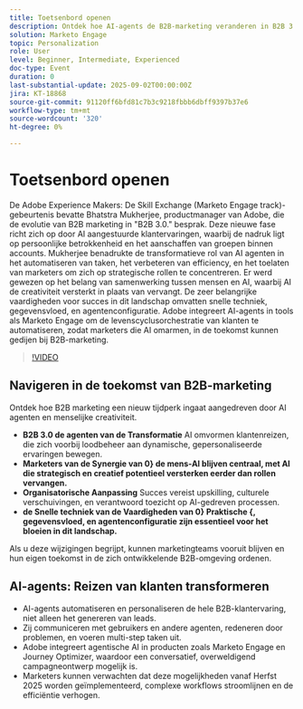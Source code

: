 ```yaml
---
title: Toetsenbord openen
description: Ontdek hoe AI-agents de B2B-marketing veranderen in B2B 3.0. Leer strategieën om efficiëntie, personalisatie en klantentransacties met Marketo Engage te verhogen.
solution: Marketo Engage
topic: Personalization
role: User
level: Beginner, Intermediate, Experienced
doc-type: Event
duration: 0
last-substantial-update: 2025-09-02T00:00:00Z
jira: KT-18868
source-git-commit: 91120ff6bfd81c7b3c9218fbbb6dbff9397b37e6
workflow-type: tm+mt
source-wordcount: '320'
ht-degree: 0%

---
```



# Toetsenbord openen

De Adobe Experience Makers: De Skill Exchange (Marketo Engage track)-gebeurtenis bevatte Bhatstra Mukherjee, productmanager van Adobe, die de evolutie van B2B marketing in &quot;B2B 3.0.&quot; besprak. Deze nieuwe fase richt zich op door AI aangestuurde klantervaringen, waarbij de nadruk ligt op persoonlijke betrokkenheid en het aanschaffen van groepen binnen accounts. Mukherjee benadrukte de transformatieve rol van AI agenten in het automatiseren van taken, het verbeteren van efficiency, en het toelaten van marketers om zich op strategische rollen te concentreren. Er werd gewezen op het belang van samenwerking tussen mensen en AI, waarbij AI de creativiteit versterkt in plaats van vervangt. De zeer belangrijke vaardigheden voor succes in dit landschap omvatten snelle techniek, gegevensvloed, en agentenconfiguratie. Adobe integreert AI-agents in tools als Marketo Engage om de levenscyclusorchestratie van klanten te automatiseren, zodat marketers die AI omarmen, in de toekomst kunnen gedijen bij B2B-marketing.

>[!VIDEO](https://video.tv.adobe.com/v/3471392/?learn=on&enablevpops)

## Navigeren in de toekomst van B2B-marketing

Ontdek hoe B2B marketing een nieuw tijdperk ingaat aangedreven door AI agenten en menselijke creativiteit.

* **B2B 3.0 de agenten van de Transformatie** AI omvormen klantenreizen, die zich voorbij loodbeheer aan dynamische, gepersonaliseerde ervaringen bewegen.
* **Marketers van de Synergie van 0} de mens-AI blijven centraal, met AI die strategisch en creatief potentieel versterken eerder dan rollen vervangen.**
* **Organisatorische Aanpassing** Succes vereist upskilling, culturele verschuivingen, en verantwoord toezicht op AI-gedreven processen.
* **de Snelle techniek van de Vaardigheden van 0} Praktische {, gegevensvloed, en agentenconfiguratie zijn essentieel voor het bloeien in dit landschap.**

Als u deze wijzigingen begrijpt, kunnen marketingteams vooruit blijven en hun eigen toekomst in de zich ontwikkelende B2B-omgeving ordenen.

## AI-agents: Reizen van klanten transformeren

* AI-agents automatiseren en personaliseren de hele B2B-klantervaring, niet alleen het genereren van leads.
* Zij communiceren met gebruikers en andere agenten, redeneren door problemen, en voeren multi-step taken uit.
* Adobe integreert agentische AI in producten zoals Marketo Engage en Journey Optimizer, waardoor een conversatief, overweldigend campagneontwerp mogelijk is.
* Marketers kunnen verwachten dat deze mogelijkheden vanaf Herfst 2025 worden geïmplementeerd, complexe workflows stroomlijnen en de efficiëntie verhogen.
